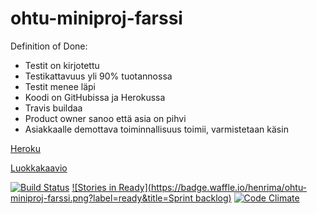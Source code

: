 # ohtu-miniproj-farssi

Definition of Done:
- Testit on kirjotettu
- Testikattavuus yli 90% tuotannossa
- Testit menee läpi
- Koodi on GitHubissa ja Herokussa
- Travis buildaa
- Product owner sanoo että asia on pihvi
- Asiakkaalle demottava toiminnallisuus toimii, varmistetaan käsin

[Heroku](http://minifarssi.herokuapp.com/)

[Luokkakaavio](http://www.nomnoml.com/#view/%0A%0A[Entry|%0Acategory:String]%0A%0A[Entry]%3C-%3E[Field]%0A%0A[Field|%0Aname:String;%0Acontent:String])

[![Build Status](https://travis-ci.org/henrima/ohtu-miniproj-farssi.png)](https://travis-ci.org/henrima/ohtu-miniproj-farssi)
[![Stories in Ready](https://badge.waffle.io/henrima/ohtu-miniproj-farssi.png?label=ready&title=Sprint backlog)](https://waffle.io/henrima/ohtu-miniproj-farssi)
[![Code Climate](https://codeclimate.com/github/henrima/ohtu-miniproj-farssi/badges/gpa.svg)](https://codeclimate.com/github/henrima/ohtu-miniproj-farssi)
